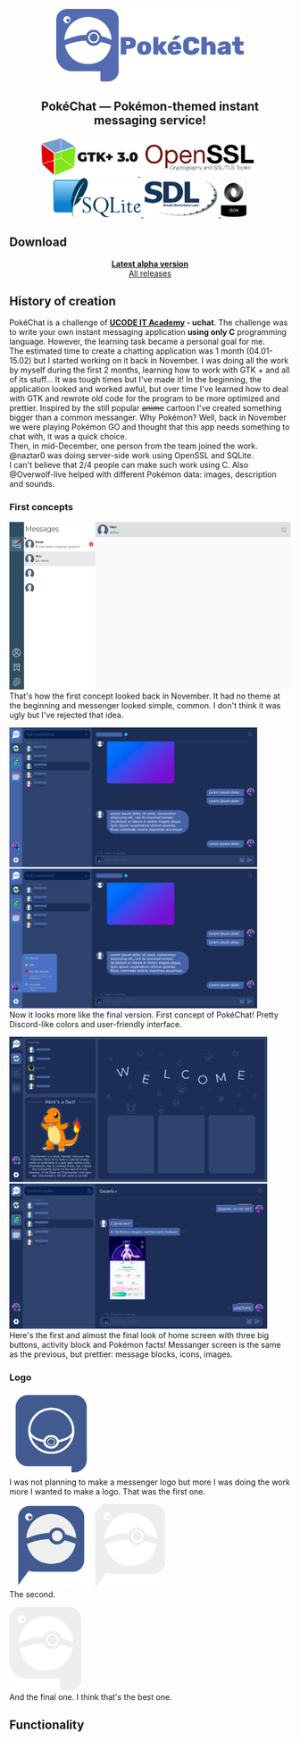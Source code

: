 <head>
    <p align="center">
        <a href="https://github.com/PAXANDDOS/PokeChat/">
            <img src="https://github.com/PAXANDDOS/PAXANDDOS/blob/main/PokeChat/Header/PokeChat.png?raw=true" height="130px">
        </a>
        <h2 align="center">PokéChat — Pokémon-themed instant messaging service!</h2>
    </p>
</head>
<p align="center">
        <a href="https://www.gtk.org/" target="_blank">
            <img src="https://github.com/PAXANDDOS/PAXANDDOS/blob/main/PokeChat/Header/gtk+3.png?raw=true" height="70">
        </a>
        <a href="https://www.openssl.org/" target="_blank">
            <img src="https://github.com/PAXANDDOS/PAXANDDOS/blob/main/PokeChat/Header/openssl.png?raw=true" height="70">
        </a>
        <a href="https://sqlite.org/index.html" target="_blank">
            <img src="https://github.com/PAXANDDOS/PAXANDDOS/blob/main/PokeChat/Header/sqlite3.png?raw=true" height="70">
        </a>
        <a href="https://www.libsdl.org/index.php" target="_blank">
            <img src="https://github.com/PAXANDDOS/PAXANDDOS/blob/main/Images/Endgame/sdl.png?raw=true" height="70">
        </a>
        <a href="https://github.com/DaveGamble/cJSON" target="_blank">
            <img src="https://github.com/PAXANDDOS/PAXANDDOS/blob/main/PokeChat/Header/cjson.png?raw=true" height="70">
        </a>
</p>
<h2>Download</h2>
    <p align="center">
    <a href="https://github.com/PAXANDDOS/PokeChat/archive/0.8.9-alpha.zip" target="_blank"><b>Latest alpha version</b></a><br>
    <a href="https://github.com/PAXANDDOS/PokeChat/releases" target="_blank">All releases</a>
    </p>
<h2>History of creation</h2>
<p align="left">
PokéChat is a challenge of <b><a href="https://ucode.world/" target="_blank">UCODE IT Academy</a> - uchat</b>. The challenge was to write your own instant messaging application <b>using only C</b> programming language. However, the learning task became a personal goal for me.<br>The estimated time to create a chatting application was 1 month (04.01-15.02) but I started working on it back in November. I was doing all the work by myself during the first 2 months, learning how to work with GTK + and all of its stuff... It was tough times but I've made it! In the beginning, the application looked and worked awful, but over time I've learned how to deal with GTK and rewrote old code for the program to be more optimized and prettier. Inspired by the still popular <strike>anime</strike> cartoon I've created something bigger than a common messanger. Why Pokémon? Well, back in November we were playing Pokémon GO and thought that this app needs something to chat with, it was a quick choice.<br>Then, in mid-December, one person from the team joined the work. @naztar0 was doing server-side work using OpenSSL and SQLite.<br>I can't believe that 2/4 people can make such work using C. Also @Overwolf-live helped with different Pokémon data: images, description and sounds.
</p>
<h3>First concepts</h3>
<p align="left">
    <img src="https://raw.githubusercontent.com/PAXANDDOS/PAXANDDOS/main/PokeChat/description/Concept1.png" height="300"><br>
    That's how the first concept looked back in November. It had no theme at the beginning and messenger looked simple, common. I don't think it was ugly but I've rejected that idea.
</p>
<p align="left">
    <img src="https://raw.githubusercontent.com/PAXANDDOS/PAXANDDOS/main/PokeChat/description/Concept2.png" height="250"><img src="https://raw.githubusercontent.com/PAXANDDOS/PAXANDDOS/main/PokeChat/description/Concept2StatusTab.png" height="250"><br>
    Now it looks more like the final version. First concept of PokéChat! Pretty Discord-like colors and user-friendly interface.
</p>
<p align="left">
    <img src="https://raw.githubusercontent.com/PAXANDDOS/PAXANDDOS/main/PokeChat/description/Concept2.5WelcomeScreenUpdate.png" height="260">
    <img src="https://raw.githubusercontent.com/PAXANDDOS/PAXANDDOS/main/PokeChat/description/Concept2.5.png" height="260"><br>
    Here's the first and almost the final look of home screen with three big buttons, activity block and Pokémon facts! Messanger screen is the same as the previous, but prettier: message blocks, icons, images.
</p>
<h3>Logo</h3>
<p align="left">
    <img src="https://raw.githubusercontent.com/PAXANDDOS/PAXANDDOS/main/PokeChat/description/logo1.png" height="150"><br>
    I was not planning to make a messenger logo but more I was doing the work more I wanted to make a logo. That was the first one.
</p>
<p align="left">
    <img src="https://raw.githubusercontent.com/PAXANDDOS/PAXANDDOS/main/PokeChat/description/logo2.png" height="150">
    <img src="https://raw.githubusercontent.com/PAXANDDOS/PAXANDDOS/main/PokeChat/description/logo2%2C5.png" height="150"><br>
    The second.
</p>
<p align="left">
    <img src="https://raw.githubusercontent.com/PAXANDDOS/PAXANDDOS/main/PokeChat/description/logo3.png" height="150"><br>
    And the final one. I think that's the best one.
</p>
<h2>Functionality</h2>
